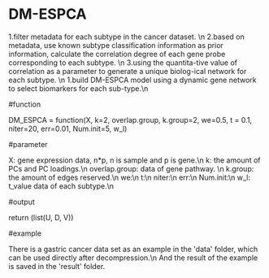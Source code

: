# DM-ESPCA

1.filter metadata for each subtype in the cancer dataset. \n
2.based on metadata, use known subtype classification information as prior information, calculate the correlation degree of each gene probe corresponding to each subtype. \n
3.using the quantita-tive value of correlation as a parameter to generate a unique biolog-ical network for each subtype. \n
1.build DM-ESPCA model using a dynamic gene network to select biomarkers for each sub-type.\n

#function

DM_ESPCA = function(X, k=2, overlap.group, k.group=2, we=0.5, t = 0.1, niter=20, err=0.01, Num.init=5, w_l)

#parameter

X: gene expression data, n*p, n is sample and p is gene.\n
k: the amount of PCs and PC loadings.\n
overlap.group: data of gene pathway. \n
k.group: the amount of edges reserved.\n
we:\n
t:\n
niter:\n
err:\n
Num.init:\n
w_l: t_value data of each subtype.\n

#output

return (list(U, D, V))

#example

There is a gastric cancer data set as an example in the 'data' folder, which can be used directly after decompression.\n
And the result of the example is saved in the 'result' folder.
